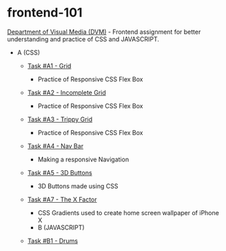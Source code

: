 # frontend-101

[Department of Visual Media (DVM)](https://github.com/dvm-bitspilani) - Frontend assignment for better understanding and practice of CSS and JAVASCRIPT.

* A (CSS)
  - [Task #A1 - Grid](https://chirag-singhal.github.io/frontend-101/SetA/A1.html)
     - Practice of Responsive CSS Flex Box
  - [Task #A2 - Incomplete Grid](https://chirag-singhal.github.io/frontend-101/SetA/A2.html)
     - Practice of Responsive CSS Flex Box
  - [Task #A3 - Trippy Grid](https://chirag-singhal.github.io/frontend-101/SetA/A3.html)
     - Practice of Responsive CSS Flex Box
  - [Task #A4 - Nav Bar](https://chirag-singhal.github.io/frontend-101/SetA/A4.html)
     - Making a responsive Navigation 
  - [Task #A5 - 3D Buttons](https://chirag-singhal.github.io/frontend-101/SetA/A5.html)
     - 3D Buttons made using CSS
  - [Task #A7 - The X Factor](https://chirag-singhal.github.io/frontend-101/SetA/A7.html)
     - CSS Gradients used to create home screen wallpaper of iPhone X

     * B (JAVASCRIPT)
  - [Task #B1 - Drums](https://chirag-singhal.github.io/frontend-101/SetB/B1.html)
